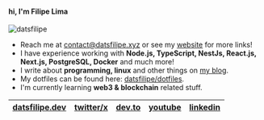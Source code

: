 #### hi, I'm Filipe Lima
![datsfilipe](https://komarev.com/ghpvc/?username=datsfilipe&color=22272e)

- Reach me at <a href="mailto:contact@datsfilipe.xyz" target="_blank">contact@datsfilipe.xyz</a> or see my <a href="https://datsfilipe.dev" target="_blank">website</a> for more links!
- I have experience working with **Node.js, TypeScript, NestJs, React.js, Next.js, PostgreSQL, Docker** and much more!
- I write about **programming, linux** and other things on <a href="https://datsfilipe.dev/blog" target="_blank">my blog</a>.
- My dotfiles can be found here: <a href="https://github.com/datsfilipe/dotfiles">datsfilipe/dotfiles</a>.
- I'm currently learning **web3 & blockchain** related stuff.

| <a href="https://datsfilipe.dev" target="_blank">datsfilipe.dev</a> | <a href="https://twitter.com/datsfilipe1" target="_blank">twitter/x</a> | <a href="https://dev.to/datsfilipe" target="_blank">dev.to</a> | <a href="https://youtube.com/@datsfilipe" target="_blank">youtube</a> | <a href="https://linkedin.com/in/datsfilipe" target="_blank">linkedin</a> |
| - | - | - | - | - |
